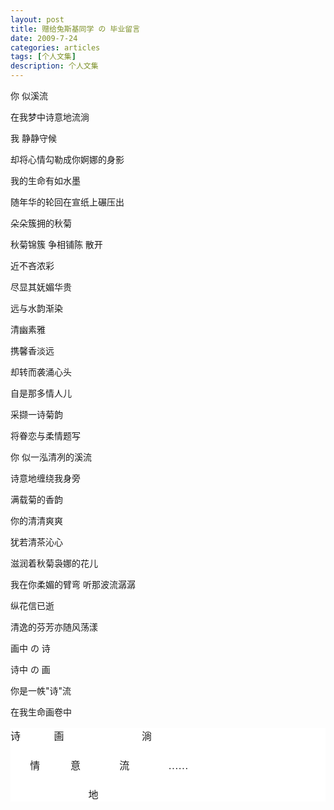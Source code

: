 ```yaml
---
layout: post
title: 赠给兔斯基同学 の 毕业留言 
date: 2009-7-24
categories: articles
tags: [个人文集]
description: 个人文集
---
```


你 似溪流 

在我梦中诗意地流淌 

我 静静守候 

却将心情勾勒成你婀娜的身影 

我的生命有如水墨 

随年华的轮回在宣纸上碾压出 

朵朵簇拥的秋菊  

     

秋菊锦簇 争相铺陈 散开 

近不吝浓彩 

尽显其妩媚华贵 

远与水韵渐染 

清幽素雅 

携馨香淡远 

却转而袭涌心头 

      

自是那多情人儿 

采撷一诗菊韵 

将眷恋与柔情题写 

      

你 似一泓清冽的溪流 

诗意地缠绕我身旁 

满载菊的香韵 

你的清清爽爽 

犹若清茶沁心 

滋润着秋菊袅娜的花儿 

我在你柔媚的臂弯 听那波流潺潺 

纵花信已逝 

清逸的芬芳亦随风荡漾 

        

画中 の 诗 

诗中 の 画 

你是一帙"诗"流 

在我生命画卷中

<pre style='background:white;border:none;font-size:16px;font-family:"Helvetica Neue",Arial,"Hiragino Sans GB","STHeiti","Microsoft YaHei","WenQuanYi Micro Hei",SimSun,sans-serif'>
诗            画                            淌

       情           意              流              ……

                            地
</pre>
